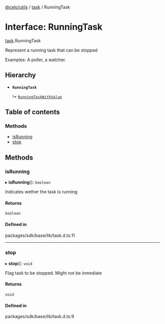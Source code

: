 [@celo/utils](../README.md) / [task](../modules/task.md) / RunningTask

# Interface: RunningTask

[task](../modules/task.md).RunningTask

Represent a running task that can be stopped

Examples: A poller, a watcher.

## Hierarchy

- **`RunningTask`**

  ↳ [`RunningTaskWithValue`](task.RunningTaskWithValue.md)

## Table of contents

### Methods

- [isRunning](task.RunningTask.md#isrunning)
- [stop](task.RunningTask.md#stop)

## Methods

### isRunning

▸ **isRunning**(): `boolean`

Indicates wether the task is running

#### Returns

`boolean`

#### Defined in

packages/sdk/base/lib/task.d.ts:11

___

### stop

▸ **stop**(): `void`

Flag task to be stopped. Might not be inmediate

#### Returns

`void`

#### Defined in

packages/sdk/base/lib/task.d.ts:9
